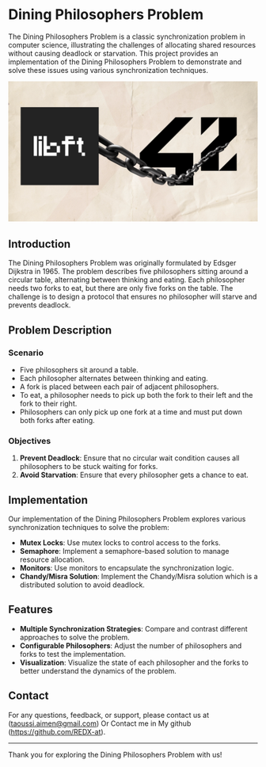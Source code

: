 # Dining Philosophers Problem

The Dining Philosophers Problem is a classic synchronization problem in computer science, illustrating the challenges of allocating shared resources without causing deadlock or starvation. This project provides an implementation of the Dining Philosophers Problem to demonstrate and solve these issues using various synchronization techniques.

  ![Dining Philosophers](https://github.com/REDX-at/Libft/blob/master/images/libft%2042.png)

## Introduction

The Dining Philosophers Problem was originally formulated by Edsger Dijkstra in 1965. The problem describes five philosophers sitting around a circular table, alternating between thinking and eating. Each philosopher needs two forks to eat, but there are only five forks on the table. The challenge is to design a protocol that ensures no philosopher will starve and prevents deadlock.

## Problem Description

### Scenario

- Five philosophers sit around a table.
- Each philosopher alternates between thinking and eating.
- A fork is placed between each pair of adjacent philosophers.
- To eat, a philosopher needs to pick up both the fork to their left and the fork to their right.
- Philosophers can only pick up one fork at a time and must put down both forks after eating.

### Objectives

1. **Prevent Deadlock**: Ensure that no circular wait condition causes all philosophers to be stuck waiting for forks.
2. **Avoid Starvation**: Ensure that every philosopher gets a chance to eat.

## Implementation

Our implementation of the Dining Philosophers Problem explores various synchronization techniques to solve the problem:

- **Mutex Locks**: Use mutex locks to control access to the forks.
- **Semaphore**: Implement a semaphore-based solution to manage resource allocation.
- **Monitors**: Use monitors to encapsulate the synchronization logic.
- **Chandy/Misra Solution**: Implement the Chandy/Misra solution which is a distributed solution to avoid deadlock.

## Features

- **Multiple Synchronization Strategies**: Compare and contrast different approaches to solve the problem.
- **Configurable Philosophers**: Adjust the number of philosophers and forks to test the implementation.
- **Visualization**: Visualize the state of each philosopher and the forks to better understand the dynamics of the problem.

## Contact

For any questions, feedback, or support, please contact us at (taoussi.aimen@gmail.com) Or Contact me in My github (https://github.com/REDX-at).

---

Thank you for exploring the Dining Philosophers Problem with us!
